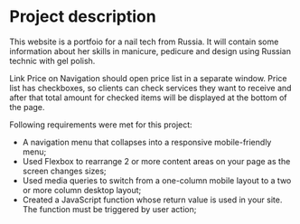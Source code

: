 # Project description
This website is a portfoio for a nail tech from Russia. It will contain some information about her skills in manicure, pedicure and design using Russian technic with gel polish. 

Link Price on Navigation should open price list in a separate window. Price list has checkboxes, so clients can check services they want to receive and after that total amount for checked items will be displayed at the bottom of the page. 

Following requirements were met for this project:

* A navigation menu that collapses into a responsive mobile-friendly menu;
* Used Flexbox to rearrange 2 or more content areas on your page as the screen changes sizes;
* Used media queries to switch from a one-column mobile layout to a two or more column desktop layout;
* Created a JavaScript function whose return value is used in your site. The function must be triggered by user action;



